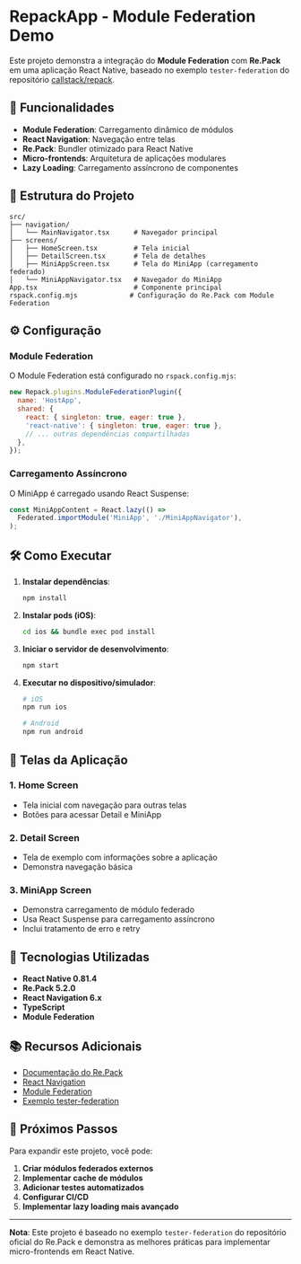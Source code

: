 # RepackApp - Module Federation Demo

Este projeto demonstra a integração do **Module Federation** com **Re.Pack** em uma aplicação React Native, baseado no exemplo `tester-federation` do repositório [callstack/repack](https://github.com/callstack/repack).

## 🚀 Funcionalidades

- **Module Federation**: Carregamento dinâmico de módulos
- **React Navigation**: Navegação entre telas
- **Re.Pack**: Bundler otimizado para React Native
- **Micro-frontends**: Arquitetura de aplicações modulares
- **Lazy Loading**: Carregamento assíncrono de componentes

## 📁 Estrutura do Projeto

```
src/
├── navigation/
│   └── MainNavigator.tsx      # Navegador principal
├── screens/
│   ├── HomeScreen.tsx         # Tela inicial
│   ├── DetailScreen.tsx       # Tela de detalhes
│   ├── MiniAppScreen.tsx      # Tela do MiniApp (carregamento federado)
│   └── MiniAppNavigator.tsx   # Navegador do MiniApp
App.tsx                        # Componente principal
rspack.config.mjs             # Configuração do Re.Pack com Module Federation
```

## ⚙️ Configuração

### Module Federation

O Module Federation está configurado no `rspack.config.mjs`:

```javascript
new Repack.plugins.ModuleFederationPlugin({
  name: 'HostApp',
  shared: {
    react: { singleton: true, eager: true },
    'react-native': { singleton: true, eager: true },
    // ... outras dependências compartilhadas
  },
});
```

### Carregamento Assíncrono

O MiniApp é carregado usando React Suspense:

```javascript
const MiniAppContent = React.lazy(() =>
  Federated.importModule('MiniApp', './MiniAppNavigator'),
);
```

## 🛠️ Como Executar

1. **Instalar dependências**:

   ```bash
   npm install
   ```

2. **Instalar pods (iOS)**:

   ```bash
   cd ios && bundle exec pod install
   ```

3. **Iniciar o servidor de desenvolvimento**:

   ```bash
   npm start
   ```

4. **Executar no dispositivo/simulador**:

   ```bash
   # iOS
   npm run ios

   # Android
   npm run android
   ```

## 📱 Telas da Aplicação

### 1. Home Screen

- Tela inicial com navegação para outras telas
- Botões para acessar Detail e MiniApp

### 2. Detail Screen

- Tela de exemplo com informações sobre a aplicação
- Demonstra navegação básica

### 3. MiniApp Screen

- Demonstra carregamento de módulo federado
- Usa React Suspense para carregamento assíncrono
- Inclui tratamento de erro e retry

## 🔧 Tecnologias Utilizadas

- **React Native 0.81.4**
- **Re.Pack 5.2.0**
- **React Navigation 6.x**
- **TypeScript**
- **Module Federation**

## 📚 Recursos Adicionais

- [Documentação do Re.Pack](https://re-pack.dev/)
- [React Navigation](https://reactnavigation.org/)
- [Module Federation](https://webpack.js.org/concepts/module-federation/)
- [Exemplo tester-federation](https://github.com/callstack/repack/tree/main/apps/tester-federation)

## 🎯 Próximos Passos

Para expandir este projeto, você pode:

1. **Criar módulos federados externos**
2. **Implementar cache de módulos**
3. **Adicionar testes automatizados**
4. **Configurar CI/CD**
5. **Implementar lazy loading mais avançado**

---

**Nota**: Este projeto é baseado no exemplo `tester-federation` do repositório oficial do Re.Pack e demonstra as melhores práticas para implementar micro-frontends em React Native.
